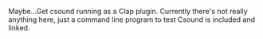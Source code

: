 Maybe...Get csound running as a Clap plugin. Currently there's not really anything here, just
a command line program to test Csound is included and linked.
